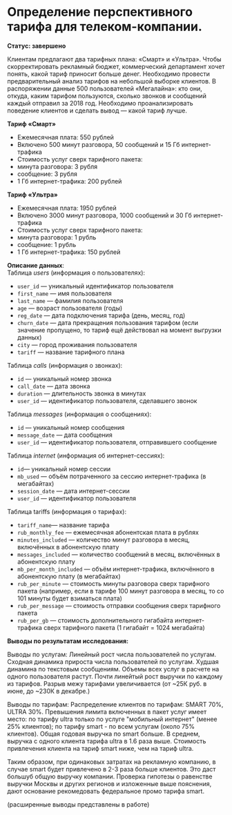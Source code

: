 # Определение перспективного тарифа для телеком-компании.

**Статус: завершено**

Клиентам предлагают два тарифных плана: «Смарт» и «Ультра».
Чтобы скорректировать рекламный бюджет, коммерческий департамент хочет понять, какой тариф приносит больше денег. Необходимо провести предварительный анализ тарифов на небольшой выборке клиентов. В распоряжении данные 500 пользователей «Мегалайна»: кто они, откуда, каким тарифом пользуются, сколько звонков и сообщений каждый отправил за 2018 год.
Необходимо проанализировать поведение клиентов и сделать вывод — какой тариф лучше.

**Тариф «Смарт»**
- Ежемесячная плата: 550 рублей
- Включено 500 минут разговора, 50 сообщений и 15 Гб интернет-трафика
- Стоимость услуг сверх тарифного пакета:
- минута разговора: 3 рубля
- сообщение: 3 рубля
- 1 Гб интернет-трафика: 200 рублей

**Тариф «Ультра»**
- Ежемесячная плата: 1950 рублей
- Включено 3000 минут разговора, 1000 сообщений и 30 Гб интернет-трафика
- Стоимость услуг сверх тарифного пакета:
- минута разговора: 1 рубль
- сообщение: 1 рубль
- 1 Гб интернет-трафика: 150 рублей

**Описание данных**:  
Таблица *users* (информация о пользователях):
- `user_id` — уникальный идентификатор пользователя
- `first_name` — имя пользователя
- `last_name` — фамилия пользователя
- `age` — возраст пользователя (годы)
- `reg_date` — дата подключения тарифа (день, месяц, год)
- `churn_date` — дата прекращения пользования тарифом (если значение пропущено, то тариф ещё действовал на момент выгрузки данных)
- `city` — город проживания пользователя
- `tariff` — название тарифного плана

Таблица *calls* (информация о звонках):
- `id` — уникальный номер звонка
- `call_date` — дата звонка
- `duration` — длительность звонка в минутах
- `user_id` — идентификатор пользователя, сделавшего звонок

Таблица *messages* (информация о сообщениях):
- `id` — уникальный номер сообщения
- `message_date` — дата сообщения
- `user_id` — идентификатор пользователя, отправившего сообщение

Таблица *internet* (информация об интернет-сессиях):
- `id`— уникальный номер сессии
- `mb_used` — объём потраченного за сессию интернет-трафика (в мегабайтах)
- `session_date` — дата интернет-сессии
- `user_id` — идентификатор пользователя

Таблица tariffs (информация о тарифах):
- `tariff_name`— название тарифа
- `rub_monthly_fee` — ежемесячная абонентская плата в рублях
- `minutes_included` — количество минут разговора в месяц, включённых в абонентскую плату
- `messages_included` — количество сообщений в месяц, включённых в абонентскую плату
- `mb_per_month_included` — объём интернет-трафика, включённого в абонентскую плату (в мегабайтах)
- `rub_per_minute` — стоимость минуты разговора сверх тарифного пакета (например, если в тарифе 100 минут разговора в месяц, то со 101 минуты будет взиматься плата)
- `rub_per_message` — стоимость отправки сообщения сверх тарифного пакета
- `rub_per_gb` — стоимость дополнительного гигабайта интернет-трафика сверх тарифного пакета (1 гигабайт = 1024 мегабайта)

**Выводы по результатам исследования:**

Выводы по услугам: Линейный рост числа пользователей по услугам. Сходная динамика прироста числа пользователей по услугам. Худшая динамина по текстовым сообщениям. Объемы всех услуг в расчете на одного пользователя растут. Почти линейтый рост выручки по каждому из тарифов. Разрыв межу тарифами увеличивается (от ~25К руб. в июне, до ~230К в декабре.)

Выводы по тарифам: Распределение клиентов по тарифам: SMART 70%, ULTRA 30%. Превышения лимита включенных в пакет услуг имеет место: по тарифу ultra только по услуге "мобильный интернет" (менее 25% клиентов); по тарифу smart - по всем услугам (около 75% клиентов). Общая годовая выручка по smart больше. В среднем, выручка с одного клиента тарифа ultra в 1.6 раза выше.  Стоимость привлечения клиента на тариф smart ниже, чем на тариф ultra. 

Таким образом, при одинаковых затратах на рекламную компанию, в случае smart будет привлечено в 2-3 раза больше клиентов. Это даст большуб общую выручку компании.
Проверка гипотезы о равенстве выручки Москвы и других регионов и изложенные выше пояснения, дают основание рекомедовать федеральное промо тарифа smart.

(расширенные выводы представлены в работе)
